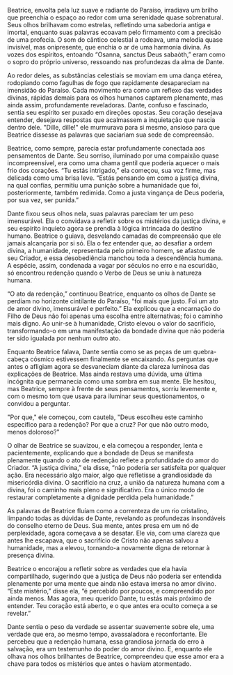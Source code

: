 Beatrice, envolta pela luz suave e radiante do Paraíso, irradiava um brilho que preenchia o espaço ao redor com uma serenidade quase sobrenatural. Seus olhos brilhavam como estrelas, refletindo uma sabedoria antiga e imortal, enquanto suas palavras ecoavam pelo firmamento com a precisão de uma profecia. O som do cântico celestial a rodeava, uma melodia quase invisível, mas onipresente, que enchia o ar de uma harmonia divina. As vozes dos espíritos, entoando “Osanna, sanctus Deus sabaòth,” eram como o sopro do próprio universo, ressoando nas profundezas da alma de Dante.

Ao redor deles, as substâncias celestiais se moviam em uma dança etérea, rodopiando como fagulhas de fogo que rapidamente desapareciam na imensidão do Paraíso. Cada movimento era como um reflexo das verdades divinas, rápidas demais para os olhos humanos captarem plenamente, mas ainda assim, profundamente reveladoras. Dante, confuso e fascinado, sentia seu espírito ser puxado em direções opostas. Seu coração desejava entender, desejava respostas que acalmassem a inquietação que nascia dentro dele. "Dille, dille!" ele murmurava para si mesmo, ansioso para que Beatrice dissesse as palavras que saciariam sua sede de compreensão.

Beatrice, como sempre, parecia estar profundamente conectada aos pensamentos de Dante. Seu sorriso, iluminado por uma compaixão quase incompreensível, era como uma chama gentil que poderia aquecer o mais frio dos corações. “Tu estás intrigado,” ela começou, sua voz firme, mas delicada como uma brisa leve. “Estás pensando em como a justiça divina, na qual confias, permitiu uma punição sobre a humanidade que foi, posteriormente, também redimida. Como a justa vingança de Deus poderia, por sua vez, ser punida.”

Dante fixou seus olhos nela, suas palavras pareciam ter um peso imensurável. Ela o convidava a refletir sobre os mistérios da justiça divina, e seu espírito inquieto agora se prendia à lógica intrincada do destino humano. Beatrice o guiava, desvelando camadas de compreensão que ele jamais alcançaria por si só. Ela o fez entender que, ao desafiar a ordem divina, a humanidade, representada pelo primeiro homem, se afastou de seu Criador, e essa desobediência manchou toda a descendência humana. A espécie, assim, condenada a vagar por séculos no erro e na escuridão, só encontrou redenção quando o Verbo de Deus se uniu à natureza humana.

“O ato da redenção,” continuou Beatrice, enquanto os olhos de Dante se perdiam no horizonte cintilante do Paraíso, “foi mais que justo. Foi um ato de amor divino, imensurável e perfeito.” Ela explicou que a encarnação do Filho de Deus não foi apenas uma escolha entre alternativas; foi o caminho mais digno. Ao unir-se à humanidade, Cristo elevou o valor do sacrifício, transformando-o em uma manifestação da bondade divina que não poderia ter sido igualada por nenhum outro ato.

Enquanto Beatrice falava, Dante sentia como se as peças de um quebra-cabeça cósmico estivessem finalmente se encaixando. As perguntas que antes o afligiam agora se desvaneciam diante da clareza luminosa das explicações de Beatrice. Mas ainda restava uma dúvida, uma última incógnita que permanecia como uma sombra em sua mente. Ele hesitou, mas Beatrice, sempre à frente de seus pensamentos, sorriu levemente e, com o mesmo tom que usava para iluminar seus questionamentos, o convidou a perguntar.

"Por que," ele começou, com cautela, "Deus escolheu este caminho específico para a redenção? Por que a cruz? Por que não outro modo, menos doloroso?"

O olhar de Beatrice se suavizou, e ela começou a responder, lenta e pacientemente, explicando que a bondade de Deus se manifesta plenamente quando o ato de redenção reflete a profundidade do amor do Criador. “A justiça divina,” ela disse, “não poderia ser satisfeita por qualquer ação. Era necessário algo maior, algo que refletisse a grandiosidade da misericórdia divina. O sacrifício na cruz, a união da natureza humana com a divina, foi o caminho mais pleno e significativo. Era o único modo de restaurar completamente a dignidade perdida pela humanidade.”

As palavras de Beatrice fluíam como a correnteza de um rio cristalino, limpando todas as dúvidas de Dante, revelando as profundezas insondáveis do conselho eterno de Deus. Sua mente, antes presa em um nó de perplexidade, agora começava a se desatar. Ele via, com uma clareza que antes lhe escapava, que o sacrifício de Cristo não apenas salvou a humanidade, mas a elevou, tornando-a novamente digna de retornar à presença divina.

Beatrice o encorajou a refletir sobre as verdades que ela havia compartilhado, sugerindo que a justiça de Deus não poderia ser entendida plenamente por uma mente que ainda não estava imersa no amor divino. “Este mistério,” disse ela, “é percebido por poucos, e compreendido por ainda menos. Mas agora, meu querido Dante, tu estás mais próximo de entender. Teu coração está aberto, e o que antes era oculto começa a se revelar.”

Dante sentia o peso da verdade se assentar suavemente sobre ele, uma verdade que era, ao mesmo tempo, avassaladora e reconfortante. Ele percebeu que a redenção humana, essa grandiosa jornada do erro à salvação, era um testemunho do poder do amor divino. E, enquanto ele olhava nos olhos brilhantes de Beatrice, compreendeu que esse amor era a chave para todos os mistérios que antes o haviam atormentado.